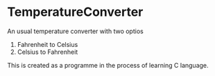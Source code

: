 # TemperatureConverter
An usual temperature converter with two optios
1. Fahrenheit to Celsius
2. Celsius to Fahrenheit

This is created as a programme in the process of learning C language.
